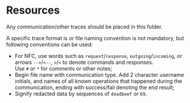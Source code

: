 # Resources

Any communication/other traces should be placed in this folder.

A specific trace format is or file naming convention is not mandatory, but following conventions can be used:
- For NFC, use words such as `request`/`response`, `outgoing`/`incoming`, or  arrows `-->`/`<--`, `>`/`<` to denote commands and responses.  
Use `#` or `*` for comments or other notes;
- Begin file name with communication type. Add 2 character username initials, and names of all known operations that happened during the communication, ending with success/fail denoting the end result;
- Signify redacted data by sequences of `deadbeef` or `69`.
